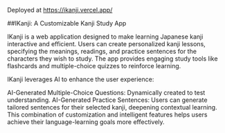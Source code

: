 Deployed at https://ikanji.vercel.app/

##IKanji: A Customizable Kanji Study App

IKanji is a web application designed to make learning Japanese kanji interactive and efficient. Users can create personalized kanji lessons, specifying the meanings, readings, and practice sentences for the characters they wish to study. The app provides engaging study tools like flashcards and multiple-choice quizzes to reinforce learning.

IKanji leverages AI to enhance the user experience:

AI-Generated Multiple-Choice Questions: Dynamically created to test understanding.
AI-Generated Practice Sentences: Users can generate tailored sentences for their selected kanji, deepening contextual learning.
This combination of customization and intelligent features helps users achieve their language-learning goals more effectively.



